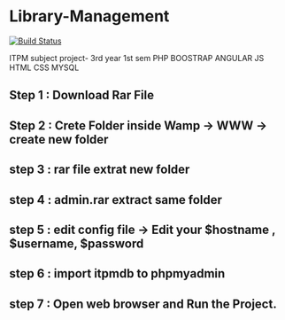 # Library-Management
[![Build Status](https://travis-ci.org/joemccann/dillinger.svg?branch=master)](https://travis-ci.org/joemccann/dillinger)

ITPM subject project- 3rd year 1st sem
PHP
BOOSTRAP 
ANGULAR 
JS 
HTML 
CSS 
MYSQL 


Step 1 : Download Rar File
-----------------------------------------------------------------------------
Step 2 : Crete Folder inside Wamp -> WWW -> create new folder
-----------------------------------------------------------------------------
step 3 : rar file extrat new folder
-----------------------------------------------------------------------------
step 4 : admin.rar extract same folder
-----------------------------------------------------------------------------
step 5 : edit config file -> Edit your $hostname , $username, $password
-----------------------------------------------------------------------------
step 6 : import itpmdb to phpmyadmin
-----------------------------------------------------------------------------
step 7 : Open web browser and Run the Project.
-----------------------------------------------------------------------------
 
